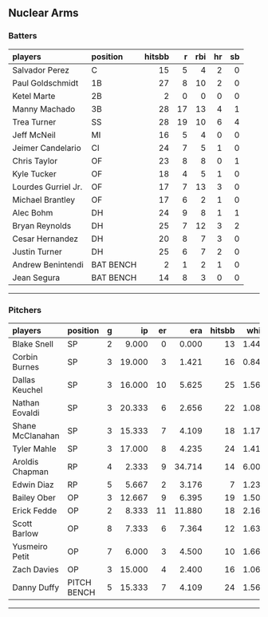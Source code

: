 ## Nuclear Arms

### Batters

 
|players             |position  | hitsbb|  r| rbi| hr| sb| 
|:-------------------|:---------|------:|--:|---:|--:|--:| 
|Salvador Perez      |C         |     15|  5|   4|  2|  0| 
|Paul Goldschmidt    |1B        |     27|  8|  10|  2|  0| 
|Ketel Marte         |2B        |      2|  0|   0|  0|  0| 
|Manny Machado       |3B        |     28| 17|  13|  4|  1| 
|Trea Turner         |SS        |     28| 19|  10|  6|  4| 
|Jeff McNeil         |MI        |     16|  5|   4|  0|  0| 
|Jeimer Candelario   |CI        |     24|  7|   5|  1|  0| 
|Chris Taylor        |OF        |     23|  8|   8|  0|  1| 
|Kyle Tucker         |OF        |     18|  4|   5|  1|  0| 
|Lourdes Gurriel Jr. |OF        |     17|  7|  13|  3|  0| 
|Michael Brantley    |OF        |     17|  6|   2|  1|  0| 
|Alec Bohm           |DH        |     24|  9|   8|  1|  1| 
|Bryan Reynolds      |DH        |     25|  7|  12|  3|  2| 
|Cesar Hernandez     |DH        |     20|  8|   7|  3|  0| 
|Justin Turner       |DH        |     25|  6|   7|  2|  0| 
|Andrew Benintendi   |BAT BENCH |      2|  1|   2|  1|  0| 
|Jean Segura         |BAT BENCH |     14|  8|   3|  0|  0| 


* * *

### Pitchers

 
|players          |position    |  g|     ip| er|    era| hitsbb|  whip| so|  w| sv| 
|:----------------|:-----------|--:|------:|--:|------:|------:|-----:|--:|--:|--:| 
|Blake Snell      |SP          |  2|  9.000|  0|  0.000|     13| 1.444|  8|  1|  0| 
|Corbin Burnes    |SP          |  3| 19.000|  3|  1.421|     16| 0.842| 20|  1|  0| 
|Dallas Keuchel   |SP          |  3| 16.000| 10|  5.625|     25| 1.562|  9|  1|  0| 
|Nathan Eovaldi   |SP          |  3| 20.333|  6|  2.656|     22| 1.082| 21|  2|  0| 
|Shane McClanahan |SP          |  3| 15.333|  7|  4.109|     18| 1.174| 17|  1|  0| 
|Tyler Mahle      |SP          |  3| 17.000|  8|  4.235|     24| 1.412| 20|  0|  0| 
|Aroldis Chapman  |RP          |  4|  2.333|  9| 34.714|     14| 6.000|  5|  1|  0| 
|Edwin Diaz       |RP          |  5|  5.667|  2|  3.176|      7| 1.235|  7|  2|  3| 
|Bailey Ober      |OP          |  3| 12.667|  9|  6.395|     19| 1.500| 12|  1|  0| 
|Erick Fedde      |OP          |  2|  8.333| 11| 11.880|     18| 2.160|  3|  0|  0| 
|Scott Barlow     |OP          |  8|  7.333|  6|  7.364|     12| 1.636| 10|  0|  2| 
|Yusmeiro Petit   |OP          |  7|  6.000|  3|  4.500|     10| 1.667|  2|  0|  0| 
|Zach Davies      |OP          |  3| 15.000|  4|  2.400|     16| 1.067| 11|  1|  0| 
|Danny Duffy      |PITCH BENCH |  5| 15.333|  7|  4.109|     24| 1.565| 14|  0|  0| 


* * *


